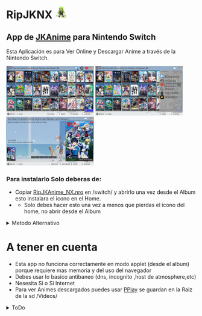 # RipJKNX <img style="display:inline" src="Icon.jpg" width="32"/>
 App de [JKAnime](https://jkanime.net/) para Nintendo Switch
----------------------------------------
Esta Aplicación es para Ver Online y Descargar Anime a través de la Nintendo Switch.


<img style="display:inline" src="ScreenShots/ScreenShots_2.jpg" width="232"/> <img style="display:inline" src="ScreenShots/ScreenShots_3.jpg" width="232"/> <img style="display:inline" src="ScreenShots/ScreenShots_4.jpg" width="232"/>

### Para instalarlo Solo deberas de:
* Copiar [RipJKAnime_NX.nro](/out/RipJKAnime_NX.nro?raw=true)  en /switch/ y abrirlo una vez desde el Album esto instalara el icono en el Home.
* * Solo debes hacer esto una vez a menos que pierdas el icono del home, no abrir desde el Album
<details>
  <summary>Metodo Alternativo</summary>
 <li> Copiar el archivo <a href="/out/RipJKAnime NX[05B9DB505ABBE000][v0].nsp?raw=true">RipJKAnime NX[05B9DB505ABBE000][v0].nsp</a>  en la SD.</li>
 <li> Instalar el RipJKAnime NX[05B9DB505ABBE000][v0].nsp Con GoldLeaf o Awoo-installer</li>
</details>

# A tener en cuenta
* Esta app no funciona correctamente en modo applet (desde el album) porque requiere mas memoria y del uso del navegador 
* Debes usar lo basico antibaneo (dns, incognito ,host de atmosphere,etc)
* Nesesita Si o Si Internet 
* Para ver Animes descargados puedes usar [PPlay](https://github.com/Cpasjuste/pplay/) se guardan en la Raiz de la sd /Videos/

<details>
  <summary>ToDo</summary>

## ToDo
- [x] **Añadir Sección de Programación semanal**
- [x] **Agregar un Historial**
- [ ] **Gestor de Pieles**
- [x] **Agregar slideshow**
- [x] **Agregar sección de recomendados**
- [x] **Gestionar la interfaz de decargas**
- [x] **Precargar luego del vector #30**
- [x] **Agregar Eliminar Cache**
### Maybe 
- [ ] **Gestionar la UI de forma mas simple**
- [ ] **Abrir PPLAY desde la app**
- [x] **Crear un Auto Actualizador**
- [ ] **Autoinstalar el nsp cuando se actualize**
- [ ] **Sección de ajustes**
- [x] **Hacer una lista de imagenes en lugar de plana**
</details>
